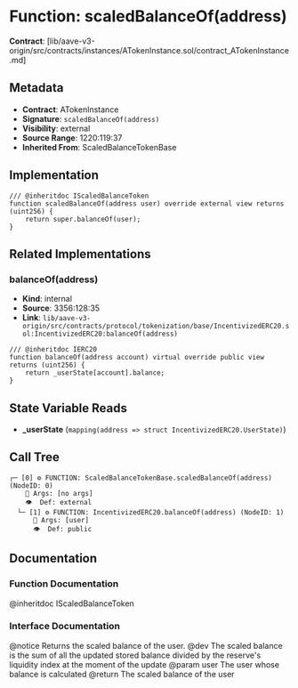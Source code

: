 # Function: scaledBalanceOf(address)

**Contract**: [lib/aave-v3-origin/src/contracts/instances/ATokenInstance.sol/contract_ATokenInstance.md]

## Metadata

- **Contract**: ATokenInstance
- **Signature**: `scaledBalanceOf(address)`
- **Visibility**: external
- **Source Range**: 1220:119:37
- **Inherited From**: ScaledBalanceTokenBase

## Implementation

```solidity
/// @inheritdoc IScaledBalanceToken
function scaledBalanceOf(address user) override external view returns (uint256) {
    return super.balanceOf(user);
}
```

## Related Implementations

### balanceOf(address)

- **Kind**: internal
- **Source**: 3356:128:35
- **Link**: `lib/aave-v3-origin/src/contracts/protocol/tokenization/base/IncentivizedERC20.sol:IncentivizedERC20:balanceOf(address)`

```solidity
/// @inheritdoc IERC20
function balanceOf(address account) virtual override public view returns (uint256) {
    return _userState[account].balance;
}
```

## State Variable Reads

- **_userState** (`mapping(address => struct IncentivizedERC20.UserState)`)

## Call Tree

```
┌─ [0] ⚙️ FUNCTION: ScaledBalanceTokenBase.scaledBalanceOf(address) (NodeID: 0)
    💬 Args: [no args]
    👁️  Def: external
  └─ [1] ⚙️ FUNCTION: IncentivizedERC20.balanceOf(address) (NodeID: 1)
      💬 Args: [user]
      👁️  Def: public
```

## Documentation

### Function Documentation

@inheritdoc IScaledBalanceToken

### Interface Documentation

 @notice Returns the scaled balance of the user.
 @dev The scaled balance is the sum of all the updated stored balance divided by the reserve's liquidity index
 at the moment of the update
 @param user The user whose balance is calculated
 @return The scaled balance of the user
